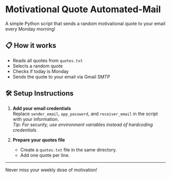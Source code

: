 # Motivational Quote Automated-Mail
A simple Python script that sends a random motivational quote to your email every Monday morning!

## 📋 How it works
- Reads all quotes from `quotes.txt`
- Selects a random quote
- Checks if today is Monday
- Sends the quote to your email via Gmail SMTP

## 🛠️ Setup Instructions
1. **Add your email credentials**  
   Replace `sender_email`, `app_password`, and `receiver_email` in the script with your information.  
   *Tip: For security, use environment variables instead of hardcoding credentials.*

2. **Prepare your quotes file**
   - Create a `quotes.txt` file in the same directory.
   - Add one quote per line.
---

Never miss your weekly dose of motivation!
